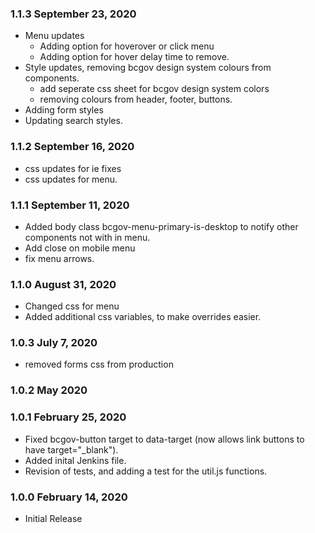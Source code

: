### 1.1.3 September 23, 2020
* Menu updates
    * Adding option for hoverover or click menu
    * Adding option for hover delay time to remove.
* Style updates, removing bcgov design system colours from components.
    * add seperate css sheet for bcgov design system colors
    * removing colours from header, footer, buttons.
* Adding form styles
* Updating search styles.


### 1.1.2 September 16, 2020
* css updates for ie fixes
* css updates for menu.

### 1.1.1 September 11, 2020
* Added body class bcgov-menu-primary-is-desktop to notify other components not with in menu.
* Add close on mobile menu
* fix menu arrows.

### 1.1.0 August 31, 2020
* Changed css for menu
* Added additional css variables, to make overrides easier.

### 1.0.3 July 7, 2020
* removed forms css from production

### 1.0.2 May 2020

### 1.0.1  February 25, 2020
* Fixed bcgov-button target to data-target (now allows link buttons to have target="_blank").
* Added inital Jenkins file.
* Revision of tests, and adding a test for the util.js functions.

### 1.0.0 February 14, 2020
* Initial Release 